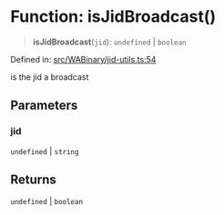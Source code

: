 # Function: isJidBroadcast()

> **isJidBroadcast**(`jid`): `undefined` \| `boolean`

Defined in: [src/WABinary/jid-utils.ts:54](https://github.com/Fokusdotid/bail/blob/3bcafd64e13ba51a595ace0ee7bd2c9c52ab1814/src/WABinary/jid-utils.ts#L54)

is the jid a broadcast

## Parameters

### jid

`undefined` | `string`

## Returns

`undefined` \| `boolean`
